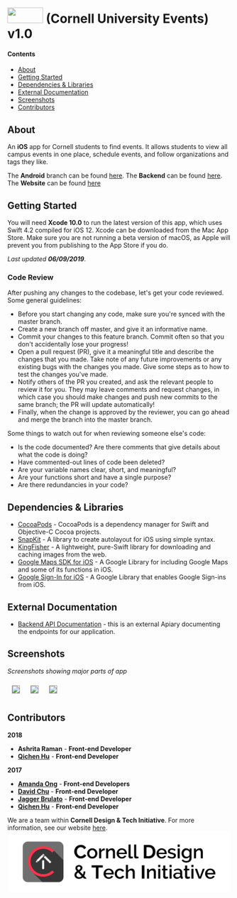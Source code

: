 # <img src="https://raw.githubusercontent.com/cornell-dti/events-manager-android/master/cue_text_red.png" width="80" height="35"> (Cornell University Events) v1.0

#### Contents
  - [About](#about)
  - [Getting Started](#getting-started)
  - [Dependencies & Libraries](#dependencies--libraries)
  - [External Documentation](#external-documentation)
  - [Screenshots](#screenshots)
  - [Contributors](#contributors)

## About
An **iOS** app for Cornell students to find events. It allows students to view all campus events in one place, schedule events, and follow organizations and tags they like. 

The **Android** branch can be found [here](https://github.com/cornell-dti/events-manager-android). 
The **Backend** can be found [here](https://github.com/cornell-dti/events-backend). 
The **Website** can be found [here](https://github.com/cornell-dti/events-site)

## Getting Started
You will need **Xcode 10.0** to run the latest version of this app, which uses Swift 4.2 compiled for iOS 12. Xcode can be downloaded from the Mac App Store. Make sure you are not running a beta version of macOS, as Apple will prevent you from publishing to the App Store if you do.
 
_Last updated **06/09/2019**_.

### Code Review
After pushing any changes to the codebase, let's get your code reviewed. Some general guidelines:
- Before you start changing any code, make sure you're synced with the master branch.
- Create a new branch off master, and give it an informative name.
- Commit your changes to this feature branch. Commit often so that you don't accidentally lose your progress!
- Open a pull request (PR), give it a meaningful title and describe the changes that you made. Take note of any future improvements or any existing bugs with the changes you made. Give some steps as to how to test the changes you've made. 
- Notify others of the PR you created, and ask the relevant people to review it for you. They may leave comments and request changes, in which case you should make changes and push new commits to the same branch; the PR will update automatically!
- Finally, when the change is approved by the reviewer, you can go ahead and merge the branch into the master branch.

Some things to watch out for when reviewing someone else's code:
- Is the code documented? Are there comments that give details about what the code is doing?
- Have commented-out lines of code been deleted?
- Are your variable names clear, short, and meaningful?
- Are your functions short and have a single purpose?
- Are there redundancies in your code?

## Dependencies & Libraries
 * [CocoaPods](https://cocoapods.org) - CocoaPods is a dependency manager for Swift and Objective-C Cocoa projects.
 * [SnapKit](http://snapkit.io) - A library to create autolayout for iOS using simple syntax.
 * [KingFisher](https://github.com/onevcat/Kingfisher) - A lightweight, pure-Swift library for downloading and caching images from the web.
 * [Google Maps SDK for iOS](https://developers.google.com/maps/documentation/ios-sdk/intro) - A Google Library for including Google Maps and some of its functions in iOS.
 * [Google Sign-In for iOS](https://developers.google.com/identity/sign-in/ios/start-integrating) - A Google Library that enables Google Sign-ins from iOS. 

## External Documentation

* [Backend API Documentation](https://cuevents.docs.apiary.io/) - this is an external Apiary documenting the endpoints for our application.

## Screenshots

_Screenshots showing major parts of app_

<img src="https://raw.githubusercontent.com/cornell-dti/events-manager-ios/master/EventsManager/Resources/Simulator%20Screen%20Shot%20-%20iPhone%20XS%20-%202018-09-22%20at%2017.19.20.png" width="250px" style="margin: 10px; border: 1px rgba(0,0,0,0.4) solid;">  <img src="https://github.com/cornell-dti/events-manager-ios/blob/master/EventsManager/Resources/Simulator%20Screen%20Shot%20-%20iPhone%20XS%20-%202018-09-22%20at%2017.19.47.png" width="250px" style="margin: 10px; border: 1px rgba(0,0,0,0.4) solid;">  <img src="https://github.com/cornell-dti/events-manager-ios/blob/master/EventsManager/Resources/Simulator%20Screen%20Shot%20-%20iPhone%20XS%20-%202018-09-22%20at%2017.19.52.png" width="250px" style="margin: 10px; border: 1px rgba(0,0,0,0.4) solid;">

## Contributors

**2018**
 * **Ashrita Raman** -  **Front-end Developer** 
 * **[Qichen Hu](https://github.com/wsjnohyeah)** - **Front-end Developer**

**2017**
 * **[Amanda Ong](https://github.com/amandaong)** - **Front-end Developers**
 * **[David Chu](https://github.com/cornell-dti/events-site/commits?author=davidchuyayah)** - **Front-end Developer**
 * **[Jagger Brulato](https://github.com/JBoss925)** - **Front-end Developer**
 * **[Qichen Hu](https://github.com/wsjnohyeah)** - **Front-end Developer**

We are a team within **Cornell Design & Tech Initiative**. For more information, see our website [here](https://cornelldti.org/).
<img src="https://raw.githubusercontent.com/cornell-dti/design/master/Branding/Wordmark/Dark%20Text/Transparent/Wordmark-Dark%20Text-Transparent%403x.png">

